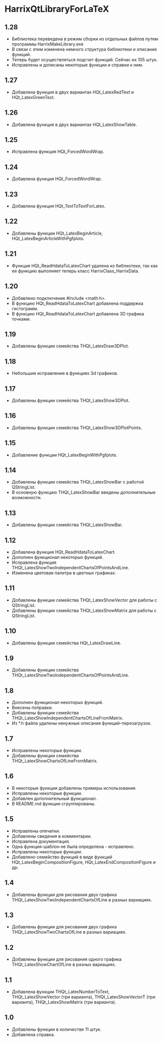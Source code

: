 HarrixQtLibraryForLaTeX
=======================

1.28
----
 * Библиотека переведена в режим сборки из отдельных файлов путем программы HarrixMakeLibrary.exe
 * В связи с этим изменена немного структура библиотеки и описание функций.
 * Теперь будет осуществляться подсчет функций. Сейчас их 105 штук.
 * Исправлены и дописаны некоторые функции и справки к ним.

1.27
----
 * Добавлена функция в двух вариантах HQt_LatexRedText и HQt_LatexGreenText.

1.26
----
 * Добавлена функция в двух вариантах HQt_LatexShowTable.

1.25
----
 * Исправлена функция HQt_ForcedWordWrap.

1.24
----
 * Добавлена функция HQt_ForcedWordWrap.

1.23
----
 * Добавлена функция HQt_TextToTextForLatex.
 
1.22
----
 * Добавлены функции HQt_LatexBeginArticle, HQt_LatexBeginArticleWithPgfplots.

1.21
----
 * Функция HQt_ReadHdataToLatexChart удалена из библиотеки, так как ее функцию выполняет теперь класс HarrixClass_HarrixData.

1.20
----
 * Добавлено подключение #include <math.h>.
 * В функцию HQt_ReadHdataToLatexChart добавлена поддержка гистограмм.
 * В функцию HQt_ReadHdataToLatexChart добавлена 3D графика точками.

1.19
----
 * Добавлены функции семейства THQt_LatexDraw3DPlot.

1.18
----
 * Небольшие исправления в функциях 3d графиков.

1.17
----
 * Добавлены функции семейства THQt_LatexShow3DPlot.

1.16
----
 * Добавлены функции семейства THQt_LatexShow3DPlotPoints.

1.15
----
 * Добавление функции HQt_LatexBeginWithPgfplots.

1.14
----
 * Добавлены функции семейства THQt_LatexShowBar с работой QStringList.
 * В основную функцию THQt_LatexShowBar введены дополнительные возможности.

1.13
----
 * Добавлены функции семейства THQt_LatexShowBar.

1.12
----
 * Добавлена функция HQt_ReadHdataToLatexChart.
 * Дополнен функционал некоторых функций.
 * Исправлена функция THQt_LatexShowTwoIndependentChartsOfPointsAndLine.
 * Изменена цветовая палитра в цветных графиках.

1.11
----
 * Добавлены функции семейства THQt_LatexShowVector для работы с QStringList.
 * Добавлены функции семейства THQt_LatexShowMatrix для работы с QStringList.

1.10
----
 * Добавлены функции семейства HQt_LatexDrawLine.

1.9
---
 * Добавлены функции семейства THQt_LatexShowTwoIndependentChartsOfPointsAndLine.

1.8
---
 * Дополнен функционал некоторых функций.
 * Внесены поправки.
 * Добавлены функции семейства THQt_LatexShowIndependentChartsOfLineFromMatrix.
 * Из *.h файла удалены ненужные описания функций-перезагрузок.

1.7
---
 * Исправлены некоторые функции.
 * Добавлены функции семейства THQt_LatexShowChartsOfLineFromMatrix.

1.6
---
 * В некоторые функции добавлены примеры использования.
 * Исправлены некоторые функции.
 * Добавлен дополнительный функционал.
 * В README.md функции сгруппированы.

1.5
---
 * Исправлены опечатки.
 * Добавлены сведения в комментарии.
 * Исправлена документация.
 * Одна функция-шаблон не была определена - исправлено.
 * Исправлены некоторые функции.
 * Добавлено семейство функций в виде функций HQt_LatexBeginCompositionFigure, HQt_LatexEndCompositionFigure и др.

1.4
---
 * Добавлены функции для рисования двух графика THQt_LatexShowTwoIndependentChartsOfLine в разных вариациях. 

1.3
---
 * Добавлены функции для рисования двух графика THQt_LatexShowTwoChartsOfLine в разных вариациях. 
 
1.2
---
 * Добавлены функции для рисования одного графика THQt_LatexShowChartOfLine в разных вариациях. 

1.1
---
 * Добавлена функции THQt_LatexNumberToText, THQt_LatexShowVector (три варианта), THQt_LatexShowVectorT (три варианта), THQt_LatexShowMatrix (три варианта).

1.0
---
 * Добавлены функции в количестве 11 штук.
 * Добавлена справка.